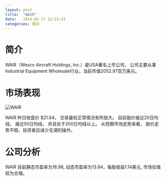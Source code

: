 ```yaml
---
layout: post
title:  "WAIR"
date:   2014-02-17 12:21:41
categories: 观点
---
```


# 简介
WAIR（Wesco Aircraft Holdings, Inc.）是USA著名上市公司，
公司主要从事Industrial Equipment Wholesale行业，当前市值2052.97百万美元。

# 市场表现

![WAIR](http://finviz.com/chart.ashx?t=WAIR&ty=c&ta=1&p=d&s=l)

WAIR 昨日收盘价 $21.64，
交易量较正常情况有所放大。
目前股价接近20日均线，
接近50日均线，
并且处于200日均线以上。
从短期市场走势来看，
股价走势平稳，投资者应减少无谓的操作。

# 公司分析
WAIR 目前静态市盈率为18.98, 动态市盈率为13.84，每股收益1.14美元,
市场估值较为合理。
